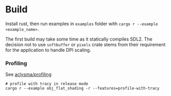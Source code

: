# Build

Install rust, then run examples in `examples` folder with `cargo r --example <example_name>`.

The first build may take some time as it statically compiles SDL2. The decision not to use `softbuffer` or `pixels`
crate stems from their requirement for the application to handle DPI scaling.

### Profiling

See [aclysma/profiling](https://github.com/aclysma/profiling)

```shell
# profile with tracy in release mode
cargo r --example obj_flat_shading -r --features=profile-with-tracy
```